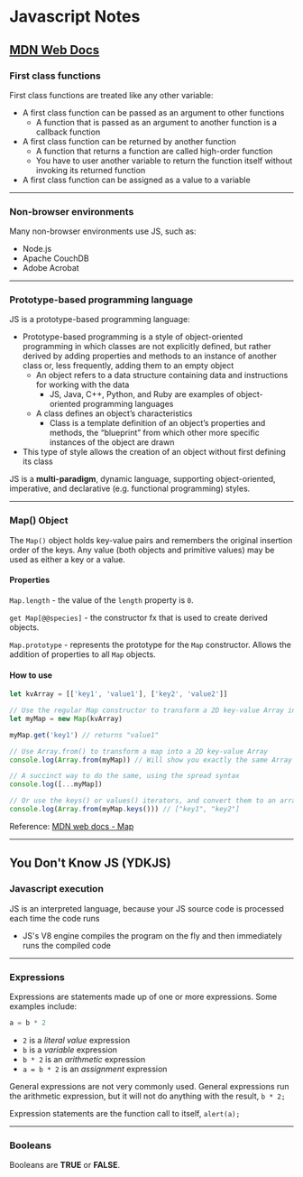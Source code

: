 # Javascript Notes

## [MDN Web Docs](https://developer.mozilla.org/)

### First class functions

First class functions are treated like any other variable:

- A first class function can be passed as an argument to other functions
  - A function that is passed as an argument to another function is a callback function
- A first class function can be returned by another function
  - A function that returns a function are called high-order function
  - You have to user another variable to return the function itself without invoking its returned function
- A first class function can be assigned as a value to a variable

---

### Non-browser environments

Many non-browser environments use JS, such as:

- Node.js
- Apache CouchDB
- Adobe Acrobat

---

### Prototype-based programming language

JS is a prototype-based programming language:

- Prototype-based programming is a style of object-oriented programming in which classes are not explicitly defined, but rather derived by adding properties and methods to an instance of another class or, less frequently, adding them to an empty object
  - An object refers to a data structure containing data and instructions for working with the data
    - JS, Java, C++, Python, and Ruby are examples of object-oriented programming languages
  - A class defines an object’s characteristics
    - Class is a template definition of an object’s properties and methods, the “blueprint” from which other more specific instances of the object are drawn
- This type of style allows the creation of an object without first defining its class

JS is a **multi-paradigm**, dynamic language, supporting object-oriented, imperative, and declarative (e.g. functional programming) styles.

---

### Map() Object

The `Map()` object holds key-value pairs and remembers the original insertion order of the keys. Any value (both objects and primitive values) may be used as either a key or a value.

#### Properties

`Map.length` - the value of the `length` property is `0`.

`get Map[@@species]` - the constructor fx that is used to create derived objects.

`Map.prototype` - represents the prototype for the `Map` constructor. Allows the addition of properties to all `Map` objects.

#### How to use

```js
let kvArray = [['key1', 'value1'], ['key2', 'value2']]

// Use the regular Map constructor to transform a 2D key-value Array into a map
let myMap = new Map(kvArray)

myMap.get('key1') // returns "value1"

// Use Array.from() to transform a map into a 2D key-value Array
console.log(Array.from(myMap)) // Will show you exactly the same Array as kvArray

// A succinct way to do the same, using the spread syntax
console.log([...myMap])

// Or use the keys() or values() iterators, and convert them to an array
console.log(Array.from(myMap.keys())) // ["key1", "key2"]
```

Reference: [MDN web docs - Map](https://developer.mozilla.org/en-US/docs/Web/JavaScript/Reference/Global_Objects/Map)

---

## You Don't Know JS (YDKJS)

### Javascript execution

JS is an interpreted language, because your JS source code is processed each time the code runs

- JS's V8 engine compiles the program on the fly and then immediately runs the compiled code
- ---

### Expressions

Expressions are statements made up of one or more expressions. Some examples include:

```Javascript
a = b * 2
```

- `2` is a *literal value* expression
- `b` is a *variable* expression
- `b * 2` is an *arithmetic* expression
- `a = b * 2` is an *assignment* expression

General expressions are not very commonly used. General expressions run the arithmetic expression, but it will not do anything with the result, `b * 2;`

Expression statements are the function call to itself, `alert(a);`

---

### Booleans

Booleans are **TRUE** or **FALSE**.